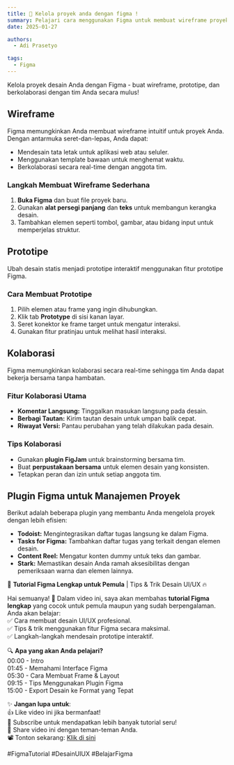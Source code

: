 ```yaml
---
title: 🎉 Kelola proyek anda dengan figma !
summary: Pelajari cara menggunakan Figma untuk membuat wireframe proyek, prototipe, dan desain kolaboratif secara efektif!
date: 2025-01-27

authors:
  - Adi Prasetyo

tags:
  - Figma
---
```

 Kelola proyek desain Anda dengan Figma - buat wireframe, prototipe, dan berkolaborasi dengan tim Anda secara mulus! 

## Wireframe

Figma memungkinkan Anda membuat wireframe intuitif untuk proyek Anda. Dengan antarmuka seret-dan-lepas, Anda dapat:

- Mendesain tata letak untuk aplikasi web atau seluler.
- Menggunakan template bawaan untuk menghemat waktu.
- Berkolaborasi secara real-time dengan anggota tim.

### Langkah Membuat Wireframe Sederhana

1. **Buka Figma** dan buat file proyek baru.
2. Gunakan **alat persegi panjang** dan **teks** untuk membangun kerangka desain.
3. Tambahkan elemen seperti tombol, gambar, atau bidang input untuk memperjelas struktur.

## Prototipe

Ubah desain statis menjadi prototipe interaktif menggunakan fitur prototipe Figma.

### Cara Membuat Prototipe

1. Pilih elemen atau frame yang ingin dihubungkan.
2. Klik tab **Prototype** di sisi kanan layar.
3. Seret konektor ke frame target untuk mengatur interaksi.
4. Gunakan fitur pratinjau untuk melihat hasil interaksi.

## Kolaborasi

Figma memungkinkan kolaborasi secara real-time sehingga tim Anda dapat bekerja bersama tanpa hambatan.

### Fitur Kolaborasi Utama

- **Komentar Langsung:** Tinggalkan masukan langsung pada desain.
- **Berbagi Tautan:** Kirim tautan desain untuk umpan balik cepat.
- **Riwayat Versi:** Pantau perubahan yang telah dilakukan pada desain.

### Tips Kolaborasi

- Gunakan **plugin FigJam** untuk brainstorming bersama tim.
- Buat **perpustakaan bersama** untuk elemen desain yang konsisten.
- Tetapkan peran dan izin untuk setiap anggota tim.

## Plugin Figma untuk Manajemen Proyek

Berikut adalah beberapa plugin yang membantu Anda mengelola proyek dengan lebih efisien:

- **Todoist:** Mengintegrasikan daftar tugas langsung ke dalam Figma.
- **Tasks for Figma:** Tambahkan daftar tugas yang terkait dengan elemen desain.
- **Content Reel:** Mengatur konten dummy untuk teks dan gambar.
- **Stark:** Memastikan desain Anda ramah aksesibilitas dengan pemeriksaan warna dan elemen lainnya.

🎨 **Tutorial Figma Lengkap untuk Pemula** | Tips & Trik Desain UI/UX 🔥

Hai semuanya! 👋 Dalam video ini, saya akan membahas **tutorial Figma lengkap** yang cocok untuk pemula maupun yang sudah berpengalaman. Anda akan belajar:  
✅ Cara membuat desain UI/UX profesional.  
✅ Tips & trik menggunakan fitur Figma secara maksimal.  
✅ Langkah-langkah mendesain prototipe interaktif.  

🔍 **Apa yang akan Anda pelajari?**  
00:00 - Intro  
01:45 - Memahami Interface Figma  
05:30 - Cara Membuat Frame & Layout  
09:15 - Tips Menggunakan Plugin Figma  
15:00 - Export Desain ke Format yang Tepat  

✨ **Jangan lupa untuk**:  
👍 Like video ini jika bermanfaat!  
🔔 Subscribe untuk mendapatkan lebih banyak tutorial seru!  
📢 Share video ini dengan teman-teman Anda.  
📽️ Tonton sekarang: [Klik di sini](https://youtu.be/k7cbBb2Ju5E?si=SRpjXeWbFNTsSpW1)

#FigmaTutorial #DesainUIUX #BelajarFigma